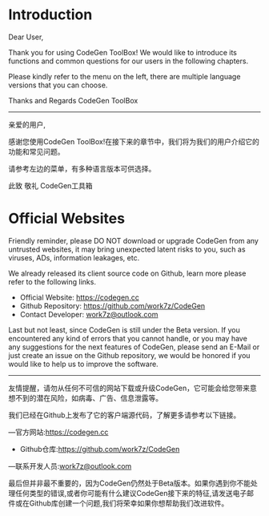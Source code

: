 # Introduction 

Dear User,

Thank you for using CodeGen ToolBox! We would like to introduce its functions and common questions for our users in the following chapters. 

Please kindly refer to the menu on the left, there are multiple language versions that you can choose. 

Thanks and Regards
CodeGen ToolBox

---------------

亲爱的用户,

感谢您使用CodeGen ToolBox!在接下来的章节中，我们将为我们的用户介绍它的功能和常见问题。

请参考左边的菜单，有多种语言版本可供选择。

此致
敬礼
CodeGen工具箱


# Official Websites

Friendly reminder, please DO NOT download or upgrade CodeGen from any untrusted websites, it may bring unexpected latent risks to you, such as viruses, ADs, information leakages, etc.

We already released its client source code on Github, learn more please refer to the following links.

- Official Website: https://codegen.cc
- Github Repository: https://github.com/work7z/CodeGen
- Contact Developer: work7z@outlook.com

Last but not least, since CodeGen is still under the Beta version. If you encountered any kind of errors that you cannot handle, or you may have any suggestions for the next features of CodeGen, please send an E-Mail or just create an issue on the Github repository, we would be honored if you would like to help us to improve the software.

-------------------

友情提醒，请勿从任何不可信的网站下载或升级CodeGen，它可能会给您带来意想不到的潜在风险，如病毒、广告、信息泄露等。


我们已经在Github上发布了它的客户端源代码，了解更多请参考以下链接。


—官方网站:https://codegen.cc

- Github仓库:https://github.com/work7z/CodeGen

—联系开发人员:work7z@outlook.com


最后但并非最不重要的，因为CodeGen仍然处于Beta版本。如果你遇到你不能处理任何类型的错误,或者你可能有什么建议CodeGen接下来的特征,请发送电子邮件或在Github库创建一个问题,我们将荣幸如果你想帮助我们改进软件。
